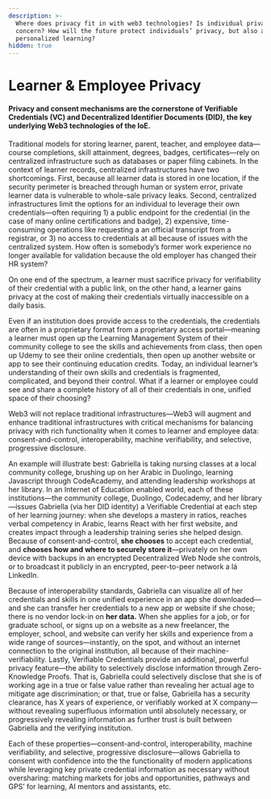 ```yaml
---
description: >-
  Where does privacy fit in with web3 technologies? Is individual privacy a
  concern? How will the future protect individuals’ privacy, but also allow for
  personalized learning?
hidden: true
---
```


# Learner & Employee Privacy

#### Privacy and consent mechanisms are the cornerstone of Verifiable Credentials (VC) and Decentralized Identifier Documents (DID), the key underlying Web3 technologies of the IoE.

Traditional models for storing learner, parent, teacher, and employee data—course completions, skill attainment, degrees, badges, certificates—rely on centralized infrastructure such as databases or paper filing cabinets. In the context of learner records, centralized infrastructures have two shortcomings. First, because all learner data is stored in one location, if the security perimeter is breached through human or system error, private learner data is vulnerable to whole-sale privacy leaks. Second, centralized infrastructures limit the options for an individual to leverage their own credentials—often requiring 1) a public endpoint for the credential (in the case of many online certifications and badge), 2) expensive, time-consuming operations like requesting a an official transcript from a registrar, or 3) no access to credentials at all because of issues with the centralized system. How often is somebody’s former work experience no longer available for validation because the old employer has changed their HR system?

On one end of the spectrum, a learner must sacrifice privacy for verifiability of their credential with a public link, on the other hand, a learner gains privacy at the cost of making their credentials virtually inaccessible on a daily basis.

Even if an institution does provide access to the credentials, the credentials are often in a proprietary format from a proprietary access portal—meaning a learner must open up the Learning Management System of their community college to see the skills and achievements from class, then open up Udemy to see their online credentials, then open up another website or app to see their continuing education credits. Today, an individual learner’s understanding of their own skills and credentials is fragmented, complicated, and beyond their control. What if a learner or employee could see and share a complete history of all of their credentials in one, unified space of their choosing?

Web3 will not replace traditional infrastructures—Web3 will augment and enhance traditional infrastructures with critical mechanisms for balancing privacy with rich functionality when it comes to learner and employee data: consent-and-control, interoperability, machine verifiability, and selective, progressive disclosure.

An example will illustrate best: Gabriella is taking nursing classes at a local community college, brushing up on her Arabic in Duolingo, learning Javascript through CodeAcademy, and attending leadership workshops at her library. In an Internet of Education enabled world, each of these institutions—the community college, Duolingo, Codecademy, and her library—issues Gabriella (via her DID identity) a Verifiable Credential at each step of her learning journey: when she develops a mastery in ratios, reaches verbal competency in Arabic, learns React with her first website, and creates impact through a leadership training series she helped design. Because of consent-and-control, **she chooses** to accept each credential, and **chooses how and where to securely store it**—privately on her own device with backups in an encrypted Decentralized Web Node she controls, or to broadcast it publicly in an encrypted, peer-to-peer network a lá LinkedIn.

Because of interoperability standards, Gabriella can visualize all of her credentials and skills in one unified experience in an app she downloaded—and she can transfer her credentials to a new app or website if she chose; there is no vendor lock-in on **her data.** When she applies for a job, or for graduate school, or signs up on a website as a new freelancer, the employer, school, and website can verify her skills and experience from a wide range of sources—instantly, on the spot, and without an internet connection to the original institution, all because of their machine-verifiability. Lastly, Verifiable Credentials provide an additional, powerful privacy feature—the ability to selectively disclose information through Zero-Knowledge Proofs. That is, Gabriella could selectively disclose that she is of working age in a true or false value rather than revealing her actual age to mitigate age discrimination; or that, true or false, Gabriella has a security clearance, has X years of experience, or verifiably worked at X company—without revealing superfluous information until absolutely necessary, or progressively revealing information as further trust is built between Gabriella and the verifying institution.

Each of these properties—consent-and-control, interoperability, machine verifiability, and selective, progressive disclosure—allows Gabriella to consent with confidence into the the functionality of modern applications while leveraging key private credential information as necessary without oversharing: matching markets for jobs and opportunities, pathways and GPS’ for learning, AI mentors and assistants, etc.
